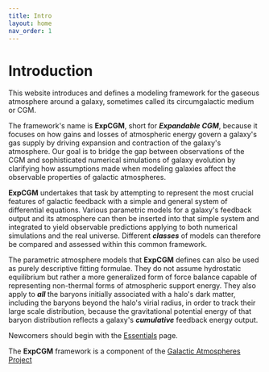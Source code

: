```yaml
---
title: Intro
layout: home
nav_order: 1
---
```


<title>ExpCGM</title> <script src="https://polyfill.io/v3/polyfill.min.js?features=es6"></script> <script> MathJax = { tex: { inlineMath: [['$', '$']], displayMath: [ ['$$','$$'], ["\\(","\\)"] ], processEscapes: true } }; </script> <script id="MathJax-script" async src="https://cdn.jsdelivr.net/npm/mathjax@3/es5/tex-chtml.js"> </script>

# Introduction

This website introduces and defines a modeling framework for the gaseous atmosphere around a galaxy, sometimes called its circumgalactic medium or CGM. 

The framework's name is **ExpCGM**, short for ***Expandable CGM***, because it focuses on how gains and losses of atmospheric energy govern a galaxy's gas supply by driving expansion and contraction of the galaxy's atmosphere. Our goal is to bridge the gap between observations of the CGM and sophisticated numerical simulations of galaxy evolution by clarifying how assumptions made when modeling galaxies affect the observable properties of galactic atmospheres.

**ExpCGM** undertakes that task by attempting to represent the most crucial features of galactic feedback with a simple and general system of differential equations. Various parametric models for a galaxy's feedback output and its atmosphere can then be inserted into that simple system and integrated to yield observable predictions applying to both numerical simulations and the real universe. Different ***classes*** of models can therefore be compared and assessed within this common framework. 

The parametric atmosphere models that **ExpCGM** defines can also be used as purely descriptive fitting formulae. They do not assume hydrostatic equilibrium but rather a more generalized form of force balance capable of representing non-thermal forms of atmospheric support energy. They also apply to ***all*** the baryons initially associated with a halo's dark matter, including the baryons beyond the halo's virial radius, in order to track their large scale distribution, because the gravitational potential energy of that baryon distribution reflects a galaxy's ***cumulative*** feedback energy output.

Newcomers should begin with the [Essentials](descriptions/Essentials) page.

The **ExpCGM** framework is a component of the [Galactic Atmospheres Project](https://galacticatmospheres.org) 

